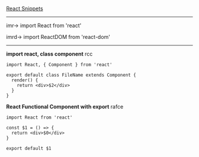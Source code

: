 [React Snippets](https://github.com/dsznajder/vscode-react-javascript-snippets/blob/master/docs/Snippets.md)

---

imr→	import React from 'react'

imrd→	import ReactDOM from 'react-dom'

---

**import react, class component**
rcc
```
import React, { Component } from 'react'

export default class FileName extends Component {
  render() {
    return <div>$2</div>
  }
}
```
**React Functional Component with export**
rafce
```
import React from 'react'

const $1 = () => {
  return <div>$0</div>
}

export default $1
```